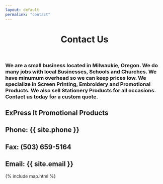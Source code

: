 ```yaml
---
layout: default
permalink: "contact"
---
```


<header class="site-header">
  <div class="underlay-contact">
    <div class="title-head">
      <h1 class="site-title">Contact Us</h1>
    </div>
  </div>
</header>

<div class="container">
  <h3>We are a small business located in Milwaukie, Oregon. We do many jobs with local Businesses, Schools and Churches. We have minumum overhead so we can keep prices low. We specialize in Screen Printing, Embroidery and Promotional Products. We also sell Stationery Products for all occasions. Contact us today for a custom quote.</h3>

  <h2>ExPress It Promotional Products</h2>
  <h2>Phone: {{ site.phone }}</h2>
  <h2>Fax: (503) 659-5164</h2>
  <h2>Email: {{ site.email }}</h2>
</div>

<div class="map">
  {% include map.html %}
</div>

